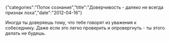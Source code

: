 {"categories":"Поток сознания","title":"Доверчивость - далеко не всегда признак лоха","date":"2012-04-16"}

Иногда ты доверяешь тому, что тебе говорят из уважения к собеседнику. Даже если это легко проверить и опровергнуть - ты этого делать не будешь.
